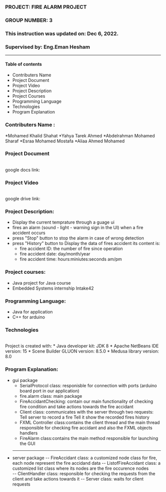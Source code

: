 ### PROJECT: FIRE ALARM PROJECT 
### GROUP NUMBER: 3
### This instruction was updated on: Dec 6, 2022.
### Supervised by: Eng.Eman Hesham
************************
#### Table of contents
   * Contributers Name
   * Project Document
   * Project Video
   * Project Description
   * Project Courses
   * Programming Language
   * Technologies
   * Program Explanation
        
### Contributers Name :
   *Mohamed Khalid Shahat
   *Yahya Tarek Ahmed
   *Abdelrahman Mohamed Sharaf
   *Esraa Mohamed Mostafa
   *Aliaa Ahmed Mohamed


### Project Document
   <br /> google docs link:


### Project Video
   <br /> google drive link:


### Project Description: 
   * Display the current temprature through a guage ui
   * fires an alarm (sound - light - warning sign in the UI) when a fire accident occurs
   * press "Stop" button to stop the alarm in case of wrong detection
   * press "History" button to Display the data of fires accident its content is:
       * fire accident ID: the number of fire since operation
       * fire accident date: day/month/year
       * fire accident time: hours:miniutes:seconds  am/pm
       
### Project courses:
   * Java project for Java course
   * Embedded Systems internship Intake42

 
### Programming Language: 
   * Java for application
   * C++ for arduino


### Technologies
   <br />Project is created with:
      * Java developer kit: JDK 8 
      * Apache NetBeans IDE version: 15
      * Scene Builder GLUON version: 8.5.0
      * Medusa library version: 8.0

### Program Explanation:

   * gui package
       * SerialProtocol class: responisble for connection with ports (arduino board port in our application)
       * fire.alarm class: main package
       * FireAccidantChecking: contain our main functionality of checking fire condition and take actions towards the fire accidant
       * Client class: communicates with the server through two requests:
           Tell server to record a fire 
           Tell it show the recorded fires history 
       * FXML Controller class:contains  the client thread and the main thread responsible for checking fire accidant and also the FXML objects handlers
       * FireAlarm class:contains the main method responsible for launching the GUI
       ******
   * server package
       -- FireAccidant class: a customized node class for fire, each node represent the fire accidand data 
       -- ListofFireAccidant class: a customized list class where its nodes are the fire occurence nodes  
       -- ClientHandler class: responsible for checking the requests from the client and take actions towards it
       -- Server class: waits for client requests
